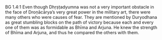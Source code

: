 BG 1.4:1	Even though Dhṛṣṭadyumna was not a very important obstacle in the face of Droṇācārya’s very great power in the military art, there were many others who were causes of fear. They are mentioned by Duryodhana as great stumbling blocks on the path of victory because each and every one of them was as formidable as Bhīma and Arjuna. He knew the strength of Bhīma and Arjuna, and thus he compared the others with them.
